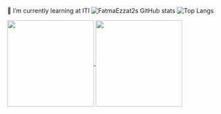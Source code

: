 
🌱 I’m currently learning at ITI
![FatmaEzzat2s GitHub stats]()
![Top Langs](https://github-readme-stats.vercel.app/api/top-langs/?username=FatmaEzzat2&layout=compact)


<a href="https://github.com/anuraghazra/github-readme-stats">
  <img height=200 align="center" src="https://github-readme-stats.vercel.app/api?username=FatmaEzzat2&show_icons=true&theme=radical" />
</a>
<a href="https://github.com/anuraghazra/convoychat">
  <img height=200 align="center" src="https://github-readme-stats.vercel.app/api/top-langs/?username=FatmaEzzat2&layout=compact&layout=compact&langs_count=8&card_width=320" />
</a>
